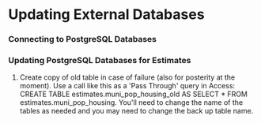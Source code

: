 # Updating External Databases
### Connecting to PostgreSQL Databases
### Updating PostgreSQL Databases for Estimates

1. Create copy of old table in case of failure (also for posterity at the moment).  Use a call like this as a 'Pass Through' query in Access: CREATE TABLE estimates.muni_pop_housing_old AS SELECT * FROM estimates.muni_pop_housing.  You'll need to change the name of the tables as needed and you may need to change the back up table name.
